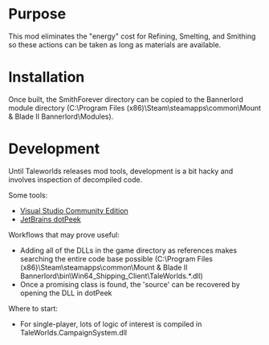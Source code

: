 
# Purpose

This mod eliminates the "energy" cost for Refining, Smelting, and Smithing so these actions can be taken as long as materials are available.

# Installation

Once built, the SmithForever directory can be copied to the Bannerlord module directory (C:\Program Files (x86)\Steam\steamapps\common\Mount & Blade II Bannerlord\Modules).

# Development

Until Taleworlds releases mod tools, development is a bit hacky and involves inspection of decompiled code.

Some tools:

* [Visual Studio Community Edition](https://visualstudio.microsoft.com/)
* [JetBrains dotPeek](https://www.jetbrains.com/decompiler/)

Workflows that may prove useful:

* Adding all of the DLLs in the game directory as references makes searching the entire code base possible (C:\Program Files (x86)\Steam\steamapps\common\Mount & Blade II Bannerlord\bin\Win64_Shipping_Client\TaleWorlds.*.dll)
* Once a promising class is found, the 'source' can be recovered by opening the DLL in dotPeek

Where to start:

* For single-player, lots of logic of interest is compiled in TaleWorlds.CampaignSystem.dll
